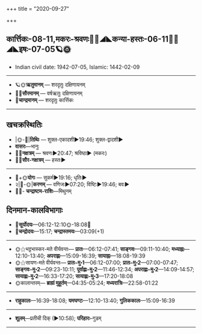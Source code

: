 +++
title = "2020-09-27"

+++
## कार्त्तिकः-08-11,मकरः-श्रवणः🌛🌌◢◣कन्या-हस्तः-06-11🌌🌞◢◣इषः-07-05🪐🌞
- Indian civil date: 1942-07-05, Islamic: 1442-02-09
___________________
- 🪐🌞**ऋतुमानम्** — शरदृतुः दक्षिणायनम्
- 🌌🌞**सौरमानम्** — वर्षऋतुः दक्षिणायनम्
- 🌛**चान्द्रमानम्** — शरदृतुः कार्त्तिकः
___________________


## खचक्रस्थितिः
- |🌞-🌛|**तिथिः** — शुक्ल-एकादशी►19:46; शुक्ल-द्वादशी►  
- **वासरः**—भानुः  
- 🌌🌛**नक्षत्रम्** — श्रवणः►20:47; श्रविष्ठा► (मकरः)  
- 🌌🌞**सौर-नक्षत्रम्** — हस्तः►  
___________________
- 🌛+🌞**योगः** — सुकर्म►19:16; धृतिः►  
- २|🌛-🌞|**करणम्** — वणिजः►07:20; विष्टिः►19:46; बवः►  
- 🌌🌛- **चन्द्राष्टम-राशिः**—मिथुनम्  


## दिनमान-कालविभागाः
- 🌅**सूर्योदयः**—06:12-12:10🌞️-18:08🌇  
- 🌛**चन्द्रोदयः**—15:17; **चन्द्रास्तमयः**—03:09(+1)  
___________________
- 🌞⚝भट्टभास्कर-मते वीर्यवन्तः— **प्रातः**—06:12-07:41; **साङ्गवः**—09:11-10:40; **मध्याह्नः**—12:10-13:40; **अपराह्णः**—15:09-16:39; **सायाह्नः**—18:08-19:39  
- 🌞⚝सायण-मते वीर्यवन्तः— **प्रातः-मु॰1**—06:12-07:00; **प्रातः-मु॰2**—07:00-07:47; **साङ्गवः-मु॰2**—09:23-10:11; **पूर्वाह्णः-मु॰2**—11:46-12:34; **अपराह्णः-मु॰2**—14:09-14:57; **सायाह्णः-मु॰2**—16:33-17:20; **सायाह्णः-मु॰3**—17:20-18:08  
- 🌞कालान्तरम्— **ब्राह्मं मुहूर्तम्**—04:35-05:24; **मध्यरात्रिः**—22:58-01:22  
___________________
- **राहुकालः**—16:39-18:08; **यमघण्टः**—12:10-13:40; **गुलिककालः**—15:09-16:39  
___________________
- **शूलम्**—प्रतीची दिक् (►10:58); **परिहारः**–गुडम्  
___________________
